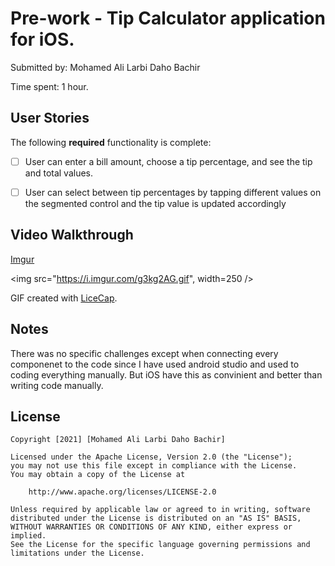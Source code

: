 # Pre-work - Tip Calculator application for iOS.


Submitted by: Mohamed Ali Larbi Daho Bachir 

Time spent: 1 hour. 

## User Stories

The following **required** functionality is complete:

* [ ] User can enter a bill amount, choose a tip percentage, and see the tip and total values.
* [ ] User can select between tip percentages by tapping different values on the segmented control and the tip value is updated accordingly


## Video Walkthrough

[Imgur](https://imgur.com/g3kg2AG)


<img src="https://i.imgur.com/g3kg2AG.gif", width=250 />


GIF created with [LiceCap](http://www.cockos.com/licecap/).

## Notes

There was no specific challenges except when connecting every componenet to the code since I have used android studio and used to coding everything manually. But iOS have this as convinient and better than writing code manually. 

## License

    Copyright [2021] [Mohamed Ali Larbi Daho Bachir]

    Licensed under the Apache License, Version 2.0 (the "License");
    you may not use this file except in compliance with the License.
    You may obtain a copy of the License at

        http://www.apache.org/licenses/LICENSE-2.0

    Unless required by applicable law or agreed to in writing, software
    distributed under the License is distributed on an "AS IS" BASIS,
    WITHOUT WARRANTIES OR CONDITIONS OF ANY KIND, either express or implied.
    See the License for the specific language governing permissions and
    limitations under the License.
